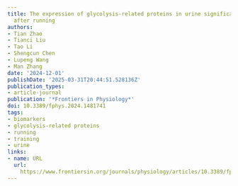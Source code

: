```yaml
---
title: The expression of glycolysis-related proteins in urine significantly increases
  after running
authors:
- Tian Zhao
- Tianci Liu
- Tao Li
- Shengcun Chen
- Lupeng Wang
- Man Zhang
date: '2024-12-01'
publishDate: '2025-03-31T20:44:51.528136Z'
publication_types:
- article-journal
publication: '*Frontiers in Physiology*'
doi: 10.3389/fphys.2024.1481741
tags:
- biomarkers
- glycolysis-related proteins
- running
- training
- urine
links:
- name: URL
  url: 
    https://www.frontiersin.org/journals/physiology/articles/10.3389/fphys.2024.1481741/full
---
```


